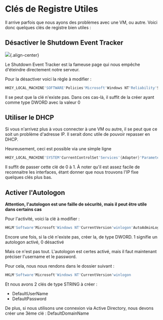 # Clés de Registre Utiles 
 
Il arrive parfois que nous ayons des problèmes avec une VM, ou autre. 
Voici donc quelques clés de registre bien utiles : 
 
## Désactiver le Shutdown Event Tracker 
 
![](https://techan.fr/images/2017/06/Windows_Shutdown_Event_Tracker.png){.align-center} 
 
Le Shutdown Event Tracker est la fameuse page qui nous empêche 
d'éteindre directement notre serveur. 
 
Pour la désactiver voici la règle à modifier : 
 
``` powershell 
HKEY_LOCAL_MACHINE'SOFTWARE'Policies'Microsoft'Windows NT'Reliability'ShutdownReasonOn 
``` 
 
Il se peut que la clé n'existe pas. Dans ces cas-là, il suffit de la 
créer ayant comme type DWORD avec la valeur 0 
 
## Utiliser le DHCP 
 
Si vous n'arrivez plus à vous connecter à une VM ou autre, il se peut 
que ce soit un problème d'adresse IP. Il serait donc utile de pouvoir 
repasser en DHCP. 
 
Heureusement, ceci est possible via une simple ligne 
 
``` powershell 
HKEY_LOCAL_MACHINE'SYSTEM'CurrentControlSet'Services'{Adapter}'Parameters'Tcpip'EnableDHCP 
``` 
 
Il suffit de passer cette clé de 0 à 1. À noter qu'il est assez facile 
de reconnaitre les interfaces, étant donner que nous trouvons l'IP fixe 
quelques clés plus bas. 
 
## Activer l'Autologon 
 
**Attention, l'autologon est une faille de sécurité, mais il peut être 
utile dans certains cas** 
 
Pour l'activité, voici la clé à modifier : 
 
``` powershell 
HKLM'Software'Microsoft'Windows NT'CurrentVersion'winlogon'AutoAdminLogon 
``` 
 
Encore une fois, si la clé n'existe pas, créer la, de type DWORD. 1 
signifie un autologon activé, 0 désactivé 
 
Mais ce n'est pas tout. L'autologon est certes activé, mais il faut 
maintenant préciser l'username et le password. 
 
Pour cela, nous nous rendons dans le dossier suivant : 
 
``` powershell 
HKLM'Software'Microsoft'Windows NT'CurrentVersion'winlogon 
``` 
 
Et nous avons 2 clés de type STRING à créer : 
 
-   DefaultUserName 
-   DefaultPassword 
 
De plus, si nous utilisons une connexion via Active Directory, nous 
devons créer une 3ème clé : DefaultDomainName 
